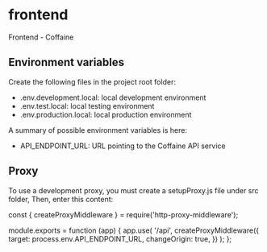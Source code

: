 # frontend
Frontend - Coffaine

## Environment variables
Create the following files in the project root folder:
- .env.development.local: local development environment
- .env.test.local: local testing environment
- .env.production.local: local production environment

A summary of possible environment variables is here:
- API_ENDPOINT_URL: URL pointing to the Coffaine API service

## Proxy
To use a development proxy, you must create a setupProxy.js file under src folder,
Then, enter this content:

const { createProxyMiddleware } = require('http-proxy-middleware');

module.exports = function (app) {
    app.use(
        '/api',
        createProxyMiddleware({
            target: process.env.API_ENDPOINT_URL,
            changeOrigin: true,
        })
    );
};
